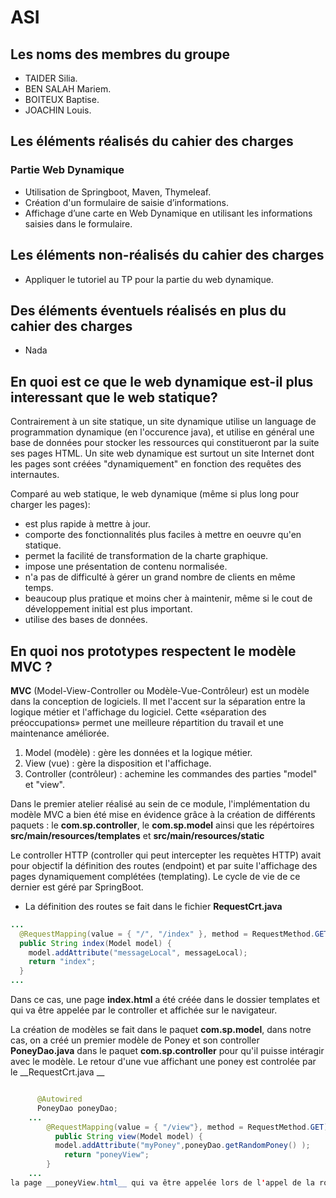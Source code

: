 # ASI


## Les noms des membres du groupe
* TAIDER Silia.
* BEN SALAH Mariem.
* BOITEUX Baptise.
* JOACHIN Louis.

## Les éléments réalisés du cahier des charges

### Partie Web Dynamique
* Utilisation de Springboot, Maven, Thymeleaf.
* Création d'un formulaire de saisie d’informations.
* Affichage d’une carte en Web Dynamique en utilisant les informations saisies dans le formulaire.


## Les éléments non-réalisés du cahier des charges
* Appliquer le tutoriel au TP pour la partie du web dynamique.

## Des éléments éventuels réalisés en plus du cahier des charges
* Nada    

## En quoi est ce que le web dynamique est-il plus interessant que le web statique?

Contrairement à un site statique, un site dynamique utilise un language de programmation dynamique (en l'occurence java), et utilise en général une base de données pour stocker les ressources qui constitueront par la suite ses pages HTML.
Un site web dynamique est surtout un site Internet dont les pages sont créées "dynamiquement" en fonction des requêtes des internautes.

Comparé au web statique, le web dynamique (même si plus long pour charger les pages):
* est plus rapide à mettre à jour.
* comporte des fonctionnalités plus faciles à mettre en oeuvre qu'en statique.
* permet la facilité de transformation de la charte graphique.
* impose une présentation de contenu normalisée.
* n'a pas de difficulté à gérer un grand nombre de clients en même temps.
* beaucoup plus pratique et moins cher à maintenir, même si le cout de développement initial est plus important.
* utilise des bases de données.

## En quoi nos prototypes respectent le modèle MVC ?

**MVC** (Model-View-Controller ou Modèle-Vue-Contrôleur) est un modèle dans la conception de logiciels. Il met l'accent sur la séparation entre la logique métier et l'affichage du logiciel. Cette «séparation des préoccupations» permet une meilleure répartition du travail et une maintenance améliorée.

1. Model (modèle) : gère les données et la logique métier.
2. View (vue) : gère la disposition et l'affichage.
3. Controller (contrôleur) : achemine les commandes des parties "model" et "view".

Dans le premier atelier réalisé au sein de ce module, l'implémentation du modèle MVC a bien été mise en évidence grâce à la création de différents paquets : le __com.sp.controller__, le __com.sp.model__ ainsi que les répértoires __src/main/resources/templates__ et __src/main/resources/static__

Le controller HTTP (controller qui peut intercepter les requètes HTTP) avait pour objectif la définition des routes (endpoint) et par suite l'affichage des pages dynamiquement complétées (templating). Le cycle de vie de ce dernier est géré par SpringBoot.
* La définition des routes se fait dans le fichier __RequestCrt.java__ 

``` java
...
  @RequestMapping(value = { "/", "/index" }, method = RequestMethod.GET)
  public String index(Model model) {
  	model.addAttribute("messageLocal", messageLocal);
  	return "index";
  }
...

```
Dans ce cas, une page __index.html__ a été créée dans le dossier templates et qui va être appelée par le controller et affichée sur le navigateur.

La création de modèles se fait dans le paquet __com.sp.model__, dans notre cas, on a créé un premier modèle de Poney et son controller __PoneyDao.java__ dans le paquet __com.sp.controller__ pour qu'il puisse intéragir avec le modèle.
Le retour d'une vue affichant une poney est controlée par le __RequestCrt.java __
``` java

      @Autowired
      PoneyDao poneyDao;
    ...
     	@RequestMapping(value = { "/view"}, method = RequestMethod.GET)
          public String view(Model model) {
          model.addAttribute("myPoney",poneyDao.getRandomPoney() );
            return "poneyView";
        }
    ...
la page __poneyView.html__ qui va être appelée lors de l'appel de la route __/view__ a ensuite été créée dans le dossier __templates__.
```


